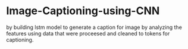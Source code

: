 # Image-Captioning-using-CNN
by building lstm model to generate a caption for image by analyzing the features using data that were proceesed and cleaned to tokens for captioning.
